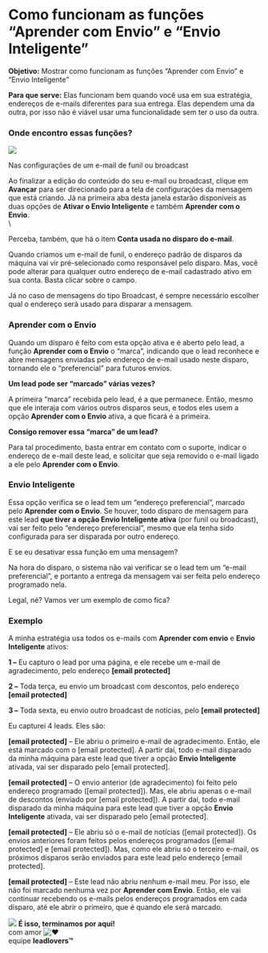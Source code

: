 # Como funcionam as funções “Aprender com Envio” e “Envio Inteligente”

**Objetivo:** Mostrar como funcionam as funções “Aprender com Envio” e “Envio Inteligente”

**Para que serve:** Elas funcionam bem quando você usa em sua estratégia, endereços de e-mails diferentes para sua entrega. Elas dependem uma da outra, por isso não é viável usar uma funcionalidade sem ter o uso da outra.

### **Onde encontro essas funções?**

[![](https://legado.leadlovers.site/wp-content/uploads/2020/09/t1-4.png)](https://legado.leadlovers.site/wp-content/uploads/2020/09/t1-4.png)

Nas configurações de um e-mail de funil ou broadcast

Ao finalizar a edição do conteúdo do seu e-mail ou broadcast, clique em **Avançar** para ser direcionado para a tela de configurações da mensagem que está criando. Já na primeira aba desta janela estarão disponíveis as duas opções de **Ativar o Envio Inteligente** e também **Aprender com o Envio**.\
\


Perceba, também, que há o item **Conta usada no disparo do e-mail**.

Quando criamos um e-mail de funil, o endereço padrão de disparos da máquina vai vir pré-selecionado como responsável pelo disparo. Mas, você pode alterar para qualquer outro endereço de e-mail cadastrado ativo em sua conta. Basta clicar sobre o campo.

Já no caso de mensagens do tipo Broadcast, é sempre necessário escolher qual o endereço será usado para disparar a mensagem.

### **Aprender com o Envio**

Quando um disparo é feito com esta opção ativa e é aberto pelo lead, a função **Aprender com o Envio** o “marca”, indicando que o lead reconhece e abre mensagens enviadas pelo endereço de e-mail usado neste disparo, tornando ele o “preferencial” para futuros envios.

**Um lead pode ser “marcado” várias vezes?**

A primeira “marca” recebida pelo lead, é a que permanece. Então, mesmo que ele interaja com vários outros disparos seus, e todos eles usem a opção **Aprender com o Envio** ativa, a que ficará é a primeira.

**Consigo remover essa “marca” de um lead?**

Para tal procedimento, basta entrar em contato com o suporte, indicar o endereço de e-mail deste lead, e solicitar que seja removido o e-mail ligado a ele pelo **Aprender com o Envio**.

### **Envio Inteligente**

Essa opção verifica se o lead tem um “endereço preferencial”, marcado pelo **Aprender com o Envio**. Se houver, todo disparo de mensagem para este lead **que tiver a opção Envio Inteligente ativa** (por funil ou broadcast), vai ser feito pelo “endereço preferencial”, mesmo que ela tenha sido configurada para ser disparada por outro endereço.

E se eu desativar essa função em uma mensagem?

Na hora do disparo, o sistema não vai verificar se o lead tem um “e-mail preferencial”, e portanto a entrega da mensagem vai ser feita pelo endereço programado nela.

Legal, né? Vamos ver um exemplo de como fica?

### **Exemplo**

A minha estratégia usa todos os e-mails com **Aprender com envio** e **Envio Inteligente** ativos:

**1 –** Eu capturo o lead por uma página, e ele recebe um e-mail de agradecimento, pelo endereço **\[email protected]**

**2 –** Toda terça, eu envio um broadcast com descontos, pelo endereço **\[email protected]**

**3 –** Toda sexta, eu envio outro broadcast de notícias, pelo **\[email protected]**

Eu capturei 4 leads. Eles são:

**\[email protected]** – Ele abriu o primeiro e-mail de agradecimento. Então, ele está marcado com o \[email protected]. A partir daí, todo e-mail disparado da minha máquina para este lead que tiver a opção **Envio Inteligente** ativada, vai ser disparado pelo \[email protected].

**\[email protected]** – O envio anterior (de agradecimento) foi feito pelo endereço programado (\[email protected]). Mas, ele abriu apenas o e-mail de descontos (enviado por \[email protected]). A partir daí, todo e-mail disparado da minha máquina para este lead que tiver a opção **Envio Inteligente** ativada, vai ser disparado pelo \[email protected].

**\[email protected]** – Ele abriu só o e-mail de notícias (\[email protected]). Os envios anteriores foram feitos pelos endereços programados (\[email protected] e \[email protected]). Mas, como ele abriu só o terceiro e-mail, os próximos disparos serão enviados para este lead pelo endereço \[email protected].

**\[email protected]** – Este lead não abriu nenhum e-mail meu. Por isso, ele não foi marcado nenhuma vez por **Aprender com Envio**. Então, ele vai continuar recebendo os e-mails pelos endereços programados em cada disparo, até ele abrir o primeiro, que é quando ele será marcado.

![](https://legado.leadlovers.site/wp-content/uploads/2020/09/1f3c1.svg) **É isso, terminamos por aqui!**\
com amor ![❤](https://legado.leadlovers.site/wp-content/uploads/2020/09/2764.svg)\
equipe **leadlovers™**
